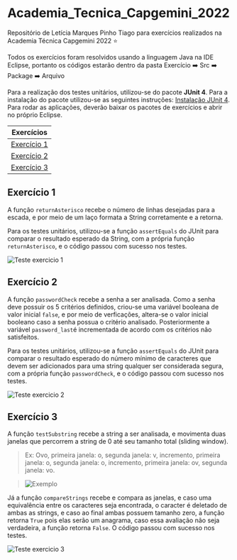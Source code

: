 # Academia_Tecnica_Capgemini_2022

Repositório de Letícia Marques Pinho Tiago para exercícios realizados na Academia Técnica Capgemini 2022 :star:

Todos os exercícios foram resolvidos usando a linguagem Java na IDE Eclipse, portanto os códigos estarão dentro da pasta Exercício :arrow_right: Src :arrow_right: Package :arrow_right: Arquivo

Para a realização dos testes unitários, utilizou-se do pacote **JUnit 4**. Para a instalação do pacote utilizou-se as seguintes instruções: [Instalação JUnit 4](https://www.guru99.com/download-installation-junit.html). Para rodar as aplicações, deverão baixar os pacotes de exercícios e abrir no próprio Eclipse.

| Exercícios |
|--- |
| [Exercício 1](#Exercicio1) | column 2 | column 3 |
| [Exercício 2](#Exercicio2) | row 2 column 2 | row 2 column 3 |
| [Exercício 3](#Exercicio3) | row 2 column 2 | row 2 column 3 |


<div id=Exercicio1></div>
<h2> Exercício 1 </h2>

A função ```returnAsterisco``` recebe o número de linhas desejadas para a escada, e por meio de um laço formata a String corretamente e a retorna.

Para os testes unitários, utilizou-se a função ```assertEquals``` do JUnit para comparar o resultado esperado da String, com a própria função ```returnAsterisco```, e o código passou com sucesso nos testes.

![Teste exercicio 1](https://i.ibb.co/zFdb5mB/imagem-2022-02-18-142453.png)

<div id=Exercicio2></div>
<h2> Exercício 2 </h2>

A função ```passwordCheck``` recebe a senha a ser analisada. Como a senha deve possuir os 5 critérios definidos, criou-se uma variável booleana de valor inicial `false`, e por meio de verficações, altera-se o valor inicial booleano caso a senha possua o critério analisado. Posteriormente a variável `password_last`é incrementada de acordo com os critérios não satisfeitos.

Para os testes unitários, utilizou-se a função ```assertEquals``` do JUnit para comparar o resultado esperado do número mínimo de
caracteres que devem ser adicionados para uma string qualquer ser considerada segura, com a própria função ```passwordCheck```, e o código passou com sucesso nos testes.

![Teste exercicio 2](https://i.ibb.co/mDWFW8W/imagem-2022-02-18-155744.png)

<div id=Exercicio3></div>
<h2> Exercício 3 </h2>

A função `testSubstring` recebe a string a ser analisada, e movimenta duas janelas que percorrem a string de 0 até seu tamanho total (sliding window). 

> Ex: Ovo, primeira janela: o, segunda janela: v, incremento, primeira janela: o, segunda janela: o, incremento, primeira janela: ov, segunda janela: vo. 

> ![Exemplo](https://i.ibb.co/wyL2Djm/imagem-2022-02-18-171203.png)


Já a função `compareStrings` recebe e compara as janelas, e caso uma equivalência entre os caracteres seja encontrada, o caracter é deletado de ambas as strings, e caso ao final ambas possuem tamanho zero, a função retorna `True` pois elas serão um anagrama, caso essa avaliação não seja verdadeira, a função retorna `False`. O código passou com sucesso nos testes.

![Teste exercicio 3](https://i.ibb.co/q0gbFyt/imagem-2022-02-18-160250.png)
